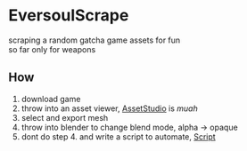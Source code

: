 # EversoulScrape
scraping a random gatcha game assets for fun  
so far only for weapons

## How
1. download game
2. throw into an asset viewer, [AssetStudio](https://github.com/Perfare/AssetStudio) is *muah*
3. select and export mesh
4. throw into blender to change blend mode, alpha -> opaque
5. dont do step 4. and write a script to automate, [Script](https://github.com/Joshimello/EversoulScrape/convert.py)
